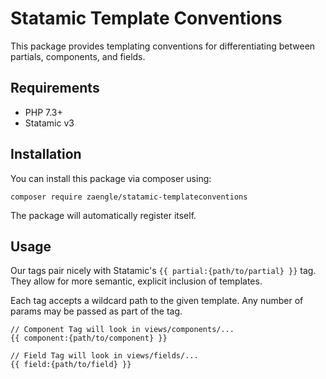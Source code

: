 # Statamic Template Conventions
This package provides templating conventions for differentiating between partials, components, and fields.

## Requirements
- PHP 7.3+
- Statamic v3

## Installation
You can install this package via composer using:

`composer require zaengle/statamic-templateconventions`

The package will automatically register itself.

## Usage
Our tags pair nicely with Statamic's `{{ partial:{path/to/partial} }}` tag. They allow for more semantic, explicit inclusion of templates.

Each tag accepts a wildcard path to the given template. Any number of params may be passed as part of the tag.

```
// Component Tag will look in views/components/...
{{ component:{path/to/component} }}

// Field Tag will look in views/fields/...
{{ field:{path/to/field} }}
```
